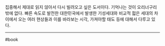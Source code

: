 
집중해서 제대로 읽지 않아서 다시 빌려오고 싶은 도서이다.
기억나는 것이 오리너구리 밖에 없다. 
빠른 속도로 발전한 대한민국에서 발생한 기성세대와 비교적 젋은 세대의 차이에서 오는 
여러 현상들과 이를 바라보는 시각, 가져야할 태도 등에 대해서 다루고 있다. 

--- 



#book 
